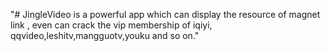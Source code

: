 "# JingleVideo is a powerful app which can display the resource of magnet link , even can crack the vip membership of iqiyi, qqvideo,leshitv,mangguotv,youku and so on." 
